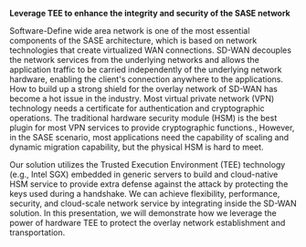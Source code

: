  

 **Leverage TEE to enhance the integrity and security of the SASE network** 

Software-Define wide area network is one of the most essential components of the SASE architecture, which is based on network technologies that create virtualized WAN connections. SD-WAN decouples the network services from the underlying networks and allows the application traffic to be carried independently of the underlying network hardware, enabling the client's connection anywhere to the applications. How to build up a strong shield for the overlay network of SD-WAN has become a hot issue in the industry. Most virtual private network (VPN) technology needs a certificate for authentication and cryptographic operations. The traditional hardware security module (HSM) is the best plugin for most VPN services to provide cryptographic functions., However, in the SASE scenario, most applications need the capability of scaling and dynamic migration capability, but the physical HSM is hard to meet. 

 

Our solution utilizes the Trusted Execution Environment (TEE) technology (e.g., Intel SGX) embedded in generic servers to build and cloud-native HSM service to provide extra defense against the attack by protecting the keys used during a handshake. We can achieve flexibility, performance, security, and cloud-scale network service by integrating inside the SD-WAN solution. In this presentation, we will demonstrate how we leverage the power of hardware TEE to protect the overlay network establishment and transportation. 